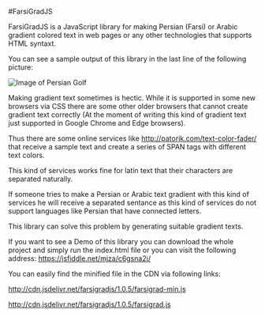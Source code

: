 #FarsiGradJS




FarsiGradJS is a JavaScript library for making Persian (Farsi) or Arabic gradient colored text in web pages or any other technologies that supports HTML syntaxt. 

You can see a sample output of this library in the last line of the following picture:


![Image of Persian Golf](https://raw.githubusercontent.com/mjza/FarsiGradJS/master/SampleOutput.PNG)


Making gradient text sometimes is hectic. While it is supported in some new browsers via CSS there are some other older browsers that cannot create gradient text correctly (At the moment of writing this kind of gradient text just supported in Google Chrome and Edge browsers).

Thus there are some online services like http://patorjk.com/text-color-fader/ that receive a sample text and create a series of SPAN tags with different text colors.

This kind of services works fine for latin text that their characters are separated naturally. 

If someone tries to make a Persian or Arabic text gradient with this kind of services he will receive a separated sentance as this kind of services do not support languages like Persian that have connected letters. 

This library can solve this problem by generating suitable gradient texts.

If you want to see a Demo of this library you can download the whole project and simply run the index.html file or you can visit the following address: https://jsfiddle.net/mjza/c6gsna2j/

You can easily find the minified file in the CDN via following links:

http://cdn.jsdelivr.net/farsigradjs/1.0.5/farsigrad-min.js

http://cdn.jsdelivr.net/farsigradjs/1.0.5/farsigrad.js
